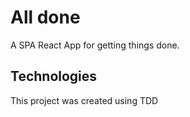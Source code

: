 # All done

A SPA React App for getting things done.

## Technologies

This project was created using TDD
